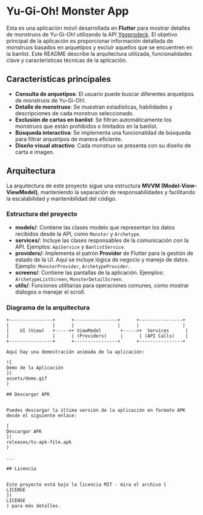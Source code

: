 # Yu-Gi-Oh! Monster App

Esta es una aplicación móvil desarrollada en **Flutter** para mostrar detalles de monstruos de Yu-Gi-Oh! utilizando la API [Ygoprodeck](https://ygoprodeck.com/). El objetivo principal de la aplicación es proporcionar información detallada de monstruos basados en arquetipos y excluir aquellos que se encuentren en la banlist. Este README describe la arquitectura utilizada, funcionalidades clave y características técnicas de la aplicación.

## Características principales

- **Consulta de arquetipos**: El usuario puede buscar diferentes arquetipos de monstruos de Yu-Gi-Oh!.
- **Detalle de monstruos**: Se muestran estadísticas, habilidades y descripciones de cada monstruo seleccionado.
- **Exclusión de cartas en banlist**: Se filtran automáticamente los monstruos que están prohibidos o limitados en la banlist.
- **Búsqueda interactiva**: Se implementa una funcionalidad de búsqueda para filtrar arquetipos de manera eficiente.
- **Diseño visual atractivo**: Cada monstruo se presenta con su diseño de carta e imagen.
  
## Arquitectura

La arquitectura de este proyecto sigue una estructura **MVVM (Model-View-ViewModel)**, manteniendo la separación de responsabilidades y facilitando la escalabilidad y mantenibilidad del código.

### Estructura del proyecto

- **models/**: Contiene las clases modelo que representan los datos recibidos desde la API, como `Monster` y `Archetype`.
- **services/**: Incluye las clases responsables de la comunicación con la API. Ejemplos: `ApiService` y `BanlistService`.
- **providers/**: Implementa el patrón **Provider** de Flutter para la gestión de estado de la UI. Aquí se incluye lógica de negocio y manejo de datos. Ejemplo: `MonsterProvider`, `ArchetypeProvider`.
- **screens/**: Contiene las pantallas de la aplicación. Ejemplos: `ArchetypeListScreen`, `MonsterDetailScreen`.
- **utils/**: Funciones utilitarias para operaciones comunes, como mostrar diálogos o manejar el scroll.

### Diagrama de la arquitectura

```plaintext
+----------------+      +----------------+      +----------------+
|                |      |                |      |                |
|    UI (View)   +----->+ ViewModel       +----->+  Services      |
|                |      | (Providers)     |      | (API Calls)    |
+----------------+      +----------------+      +----------------+

Aquí hay una demostración animada de la aplicación:

![
Demo de la Aplicación
](
assets/demo.gif
)

## Descargar APK


Puedes descargar la última versión de la aplicación en formato APK desde el siguiente enlace:

[
Descargar APK
](
releases/tu-apk-file.apk
)

...

## Licencia


Este proyecto está bajo la licencia MIT - mira el archivo [
LICENSE
](
LICENSE
) para más detalles.